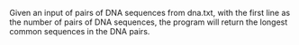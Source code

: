 Given an input of pairs of DNA sequences from dna.txt, with the first line as the number of pairs of DNA sequences, the program will return the longest common sequences in the DNA pairs.